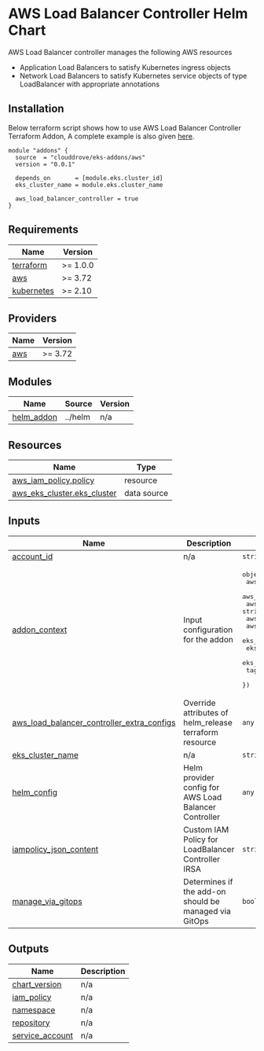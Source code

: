 # AWS Load Balancer Controller Helm Chart

AWS Load Balancer controller manages the following AWS resources
- Application Load Balancers to satisfy Kubernetes ingress objects
- Network Load Balancers to satisfy Kubernetes service objects of type LoadBalancer with appropriate annotations

## Installation
Below terraform script shows how to use AWS Load Balancer Controller Terraform Addon, A complete example is also given [here](https://github.com/clouddrove/terraform-helm-eks-addons/blob/master/_examples/complete/main.tf).
```hcl
module "addons" {
  source  = "clouddrove/eks-addons/aws"
  version = "0.0.1"
  
  depends_on       = [module.eks.cluster_id]
  eks_cluster_name = module.eks.cluster_name

  aws_load_balancer_controller = true
}
```

<!-- BEGINNING OF PRE-COMMIT-TERRAFORM DOCS HOOK -->
## Requirements

| Name | Version |
|------|---------|
| <a name="requirement_terraform"></a> [terraform](#requirement\_terraform) | >= 1.0.0 |
| <a name="requirement_aws"></a> [aws](#requirement\_aws) | >= 3.72 |
| <a name="requirement_kubernetes"></a> [kubernetes](#requirement\_kubernetes) | >= 2.10 |

## Providers

| Name | Version |
|------|---------|
| <a name="provider_aws"></a> [aws](#provider\_aws) | >= 3.72 |

## Modules

| Name | Source | Version |
|------|--------|---------|
| <a name="module_helm_addon"></a> [helm\_addon](#module\_helm\_addon) | ../helm | n/a |

## Resources

| Name | Type |
|------|------|
| [aws_iam_policy.policy](https://registry.terraform.io/providers/hashicorp/aws/latest/docs/resources/iam_policy) | resource |
| [aws_eks_cluster.eks_cluster](https://registry.terraform.io/providers/hashicorp/aws/latest/docs/data-sources/eks_cluster) | data source |

## Inputs

| Name | Description | Type | Default | Required |
|------|-------------|------|---------|:--------:|
| <a name="input_account_id"></a> [account\_id](#input\_account\_id) | n/a | `string` | `""` | no |
| <a name="input_addon_context"></a> [addon\_context](#input\_addon\_context) | Input configuration for the addon | <pre>object({<br/>    aws_caller_identity_account_id = string<br/>    aws_caller_identity_arn        = string<br/>    aws_eks_cluster_endpoint       = string<br/>    aws_partition_id               = string<br/>    aws_region_name                = string<br/>    eks_cluster_id                 = string<br/>    eks_oidc_issuer_url            = string<br/>    eks_oidc_provider_arn          = string<br/>    tags                           = map(string)<br/>  })</pre> | n/a | yes |
| <a name="input_aws_load_balancer_controller_extra_configs"></a> [aws\_load\_balancer\_controller\_extra\_configs](#input\_aws\_load\_balancer\_controller\_extra\_configs) | Override attributes of helm\_release terraform resource | `any` | `{}` | no |
| <a name="input_eks_cluster_name"></a> [eks\_cluster\_name](#input\_eks\_cluster\_name) | n/a | `string` | `""` | no |
| <a name="input_helm_config"></a> [helm\_config](#input\_helm\_config) | Helm provider config for AWS Load Balancer Controller | `any` | `{}` | no |
| <a name="input_iampolicy_json_content"></a> [iampolicy\_json\_content](#input\_iampolicy\_json\_content) | Custom IAM Policy for LoadBalancer Controller IRSA | `string` | `null` | no |
| <a name="input_manage_via_gitops"></a> [manage\_via\_gitops](#input\_manage\_via\_gitops) | Determines if the add-on should be managed via GitOps | `bool` | `false` | no |

## Outputs

| Name | Description |
|------|-------------|
| <a name="output_chart_version"></a> [chart\_version](#output\_chart\_version) | n/a |
| <a name="output_iam_policy"></a> [iam\_policy](#output\_iam\_policy) | n/a |
| <a name="output_namespace"></a> [namespace](#output\_namespace) | n/a |
| <a name="output_repository"></a> [repository](#output\_repository) | n/a |
| <a name="output_service_account"></a> [service\_account](#output\_service\_account) | n/a |
<!-- END OF PRE-COMMIT-TERRAFORM DOCS HOOK -->
